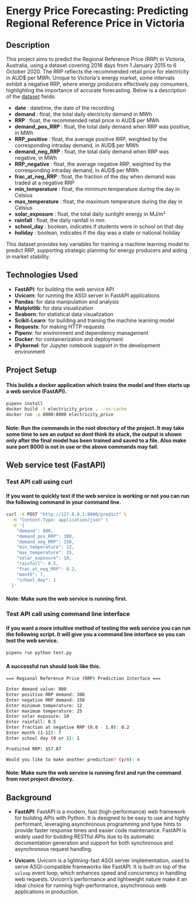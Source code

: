 # Energy Price Forecasting: Predicting Regional Reference Price in Victoria

## Description

This project aims to predict the Regional Reference Price (RRP) in Victoria, Australia, using a dataset covering 2016 days from 1 January 2015 to 6 October 2020. The RRP reflects the recommended retail price for electricity in AUD$ per MWh. Unique to Victoria's energy market, some intervals exhibit a negative RRP, where energy producers effectively pay consumers, highlighting the importance of accurate forecasting. Below is a description of the [dataset](./data/energy_complete.csv)
 fields:

- **date** : datetime, the date of the recording
- **demand** : float, the total daily electricity demand in MWh
- **RRP** : float, the recommended retail price in AUD$ per MWh
- **demand_pos_RRP** : float, the total daily demand when RRP was positive, in MWh
- **RRP_positive** : float, the average positive RRP, weighted by the corresponding intraday demand, in AUD$ per MWh
- **demand_neg_RRP** : float, the total daily demand when RRP was negative, in MWh
- **RRP_negative** : float, the average negative RRP, weighted by the corresponding intraday demand, in AUD$ per MWh
- **frac_at_neg_RRP** : float, the fraction of the day when demand was traded at a negative RRP
- **min_temperature** : float, the minimum temperature during the day in Celsius
- **max_temperature** : float, the maximum temperature during the day in Celsius
- **solar_exposure** : float, the total daily sunlight energy in MJ/m²
- **rainfall** : float, the daily rainfall in mm
- **school_day** : boolean, indicates if students were in school on that day
- **holiday** : boolean, indicates if the day was a state or national holiday

This dataset provides key variables for training a machine learning model to predict RRP, supporting strategic planning for energy producers and aiding in market stability.

## Technologies Used
- **FastAPI**: for building the web service API
- **Uvicorn**: for running the ASGI server in FastAPI applications
- **Pandas**: for data manipulation and analysis
- **Matplotlib**: for data visualization
- **Seaborn**: for statistical data visualization
- **Scikit-Learn**: for building and training the machine learning model
- **Requests**: for making HTTP requests
- **Pipenv**: for environment and dependency management
- **Docker**: for containerization and deployment
- **IPykernel**: for Jupyter notebook support in the development environment

## Project Setup

#### This builds a docker application which trains the model and then starts up a web service (FastAPI).

```sh
pipenv install
docker build -t electricity_price . --no-cache
docker run -p 8000:8000 electricity_price
```

#### Note: Run the commands in the root directory of the project. It may take some time to see an output so dont think its stuck, the output is shown only after the final model has been trained and saved to a file. Also make sure port 8000 is not in use or the above commands may fail.


## Web service test (FastAPI)

### Test API call using curl

#### If you want to quickly test if the web service is working or not you can run the following command in your command line. 

```sh
curl -X POST "http://127.0.0.1:8000/predict" \
  -H "Content-Type: application/json" \
  -d '{
    "demand": 800,
    "demand_pos_RRP": 300,
    "demand_neg_RRP": 150,
    "min_temperature": 12,
    "max_temperature": 25,
    "solar_exposure": 10,
    "rainfall": 0.5,
    "frac_at_neg_RRP": 0.2,
    "month": 7,
    "school_day": 1
  }'
```
#### Note: Make sure the web service is running first.

### Test API call using command line interface

#### If you want a more intuitive method of testing the web service you can run the following script. It will give you a command line interface so you can test the web service.

```sh
pipenv run python test.py
```

#### A successful run should look like this.

```sh
=== Regional Reference Price (RRP) Prediction Interface ===

Enter demand value: 800
Enter positive RRP demand: 300
Enter negative RRP demand: 150
Enter minimum temperature: 12
Enter maximum temperature: 25
Enter solar exposure: 10
Enter rainfall: 0.5
Enter fraction at negative RRP (0.0 - 1.0): 0.2
Enter month (1-12): 7
Enter school day (0 or 1): 1

Predicted RRP: $57.87

Would you like to make another prediction? (y/n): n
```

#### Note: Make sure the web service is running first and run the command from root project directory.

## Background

- **FastAPI**: FastAPI is a modern, fast (high-performance) web framework for building APIs with Python. It is designed to be easy to use and highly performant, leveraging asynchronous programming and type hints to provide faster response times and easier code maintenance. FastAPI is widely used for building RESTful APIs due to its automatic documentation generation and support for both synchronous and asynchronous request handling.

- **Uvicorn**: Uvicorn is a lightning-fast ASGI server implementation, used to serve ASGI-compatible frameworks like FastAPI. It is built on top of the `uvloop` event loop, which enhances speed and concurrency in handling web requests. Uvicorn’s performance and lightweight nature make it an ideal choice for running high-performance, asynchronous web applications in production.
